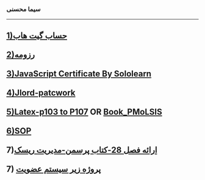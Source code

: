 ### سیما محسنی
 
---
[1)حساب گیت هاب](https://github.com/mohseni-s)
<br/><br/>
[2)رزومه](https://mohseni-s.github.io/)
<br/><br/>
[3)JavaScript Certificate By Sololearn](https://github.com/mohseni-s/PNU_3991_AR/blob/main/cert-1024-20270937.jpg)
<br/><br/>
[4)Jlord-patcwork](https://github.com/mohseni-s/PNU_3991_AR/blob/main/jlord-pachwork.png)
<br/><br/>
[5)Latex-p103 to P107](https://github.com/mohseni-s/PNU_3991_AR/tree/main/latex-p103%20to%20p107-sima%20mohseni) OR [Book_PMoLSIS](https://github.com/mohseni-s/Book_PMoLSIS)
<br/><br/>
[6)SOP](https://github.com/mohseni-s/PNU_3991_AR/blob/main/SOP.docx)
<br/><br/>
7)[ارائه فصل 28-کتاب پرسمن-مدیریت ریسک](https://github.com/mohseni-s/Pressman-28-RiskManagement.git)
<br/><br/>
7) [پروژه زیر سیستم عضویت](https://github.com/mohseni-s/registration_project)
<br></br>
------------------------------------
